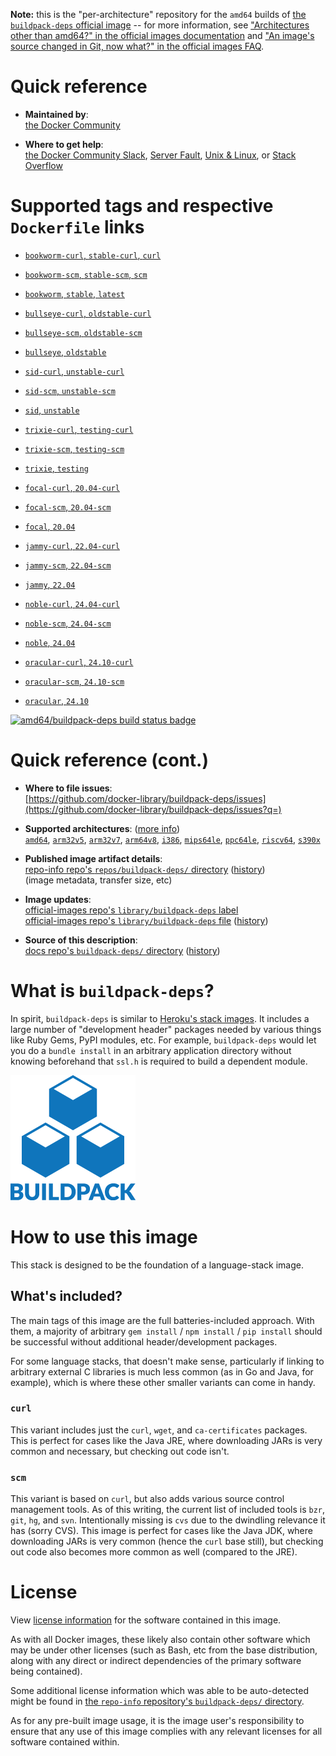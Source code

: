 <!--

********************************************************************************

WARNING:

    DO NOT EDIT "buildpack-deps/README.md"

    IT IS AUTO-GENERATED

    (from the other files in "buildpack-deps/" combined with a set of templates)

********************************************************************************

-->

**Note:** this is the "per-architecture" repository for the `amd64` builds of [the `buildpack-deps` official image](https://hub.docker.com/_/buildpack-deps) -- for more information, see ["Architectures other than amd64?" in the official images documentation](https://github.com/docker-library/official-images#architectures-other-than-amd64) and ["An image's source changed in Git, now what?" in the official images FAQ](https://github.com/docker-library/faq#an-images-source-changed-in-git-now-what).

# Quick reference

-	**Maintained by**:  
	[the Docker Community](https://github.com/docker-library/buildpack-deps)

-	**Where to get help**:  
	[the Docker Community Slack](https://dockr.ly/comm-slack), [Server Fault](https://serverfault.com/help/on-topic), [Unix & Linux](https://unix.stackexchange.com/help/on-topic), or [Stack Overflow](https://stackoverflow.com/help/on-topic)

# Supported tags and respective `Dockerfile` links

-	[`bookworm-curl`, `stable-curl`, `curl`](https://github.com/docker-library/buildpack-deps/blob/3e18c3af1f5dce6a48abf036857f9097b6bd79cc/debian/bookworm/curl/Dockerfile)

-	[`bookworm-scm`, `stable-scm`, `scm`](https://github.com/docker-library/buildpack-deps/blob/d0ecd4b7313e9bc6b00d9a4fe62ad5787bc197ae/debian/bookworm/scm/Dockerfile)

-	[`bookworm`, `stable`, `latest`](https://github.com/docker-library/buildpack-deps/blob/d0ecd4b7313e9bc6b00d9a4fe62ad5787bc197ae/debian/bookworm/Dockerfile)

-	[`bullseye-curl`, `oldstable-curl`](https://github.com/docker-library/buildpack-deps/blob/93d6db0797f91ab674535553b7e0e762941a02d0/debian/bullseye/curl/Dockerfile)

-	[`bullseye-scm`, `oldstable-scm`](https://github.com/docker-library/buildpack-deps/blob/d0ecd4b7313e9bc6b00d9a4fe62ad5787bc197ae/debian/bullseye/scm/Dockerfile)

-	[`bullseye`, `oldstable`](https://github.com/docker-library/buildpack-deps/blob/d0ecd4b7313e9bc6b00d9a4fe62ad5787bc197ae/debian/bullseye/Dockerfile)

-	[`sid-curl`, `unstable-curl`](https://github.com/docker-library/buildpack-deps/blob/2b3a8b7d1f8875865034be3bab98ddd737e37d5e/debian/sid/curl/Dockerfile)

-	[`sid-scm`, `unstable-scm`](https://github.com/docker-library/buildpack-deps/blob/2b3a8b7d1f8875865034be3bab98ddd737e37d5e/debian/sid/scm/Dockerfile)

-	[`sid`, `unstable`](https://github.com/docker-library/buildpack-deps/blob/2b3a8b7d1f8875865034be3bab98ddd737e37d5e/debian/sid/Dockerfile)

-	[`trixie-curl`, `testing-curl`](https://github.com/docker-library/buildpack-deps/blob/1f4fe499c668d9a2e1578aa8db4f0b2d14482cf5/debian/trixie/curl/Dockerfile)

-	[`trixie-scm`, `testing-scm`](https://github.com/docker-library/buildpack-deps/blob/1f4fe499c668d9a2e1578aa8db4f0b2d14482cf5/debian/trixie/scm/Dockerfile)

-	[`trixie`, `testing`](https://github.com/docker-library/buildpack-deps/blob/1f4fe499c668d9a2e1578aa8db4f0b2d14482cf5/debian/trixie/Dockerfile)

-	[`focal-curl`, `20.04-curl`](https://github.com/docker-library/buildpack-deps/blob/93d6db0797f91ab674535553b7e0e762941a02d0/ubuntu/focal/curl/Dockerfile)

-	[`focal-scm`, `20.04-scm`](https://github.com/docker-library/buildpack-deps/blob/d0ecd4b7313e9bc6b00d9a4fe62ad5787bc197ae/ubuntu/focal/scm/Dockerfile)

-	[`focal`, `20.04`](https://github.com/docker-library/buildpack-deps/blob/d0ecd4b7313e9bc6b00d9a4fe62ad5787bc197ae/ubuntu/focal/Dockerfile)

-	[`jammy-curl`, `22.04-curl`](https://github.com/docker-library/buildpack-deps/blob/93d6db0797f91ab674535553b7e0e762941a02d0/ubuntu/jammy/curl/Dockerfile)

-	[`jammy-scm`, `22.04-scm`](https://github.com/docker-library/buildpack-deps/blob/d0ecd4b7313e9bc6b00d9a4fe62ad5787bc197ae/ubuntu/jammy/scm/Dockerfile)

-	[`jammy`, `22.04`](https://github.com/docker-library/buildpack-deps/blob/d0ecd4b7313e9bc6b00d9a4fe62ad5787bc197ae/ubuntu/jammy/Dockerfile)

-	[`noble-curl`, `24.04-curl`](https://github.com/docker-library/buildpack-deps/blob/60dc5f9555c521de086b2f5770514faf69ee2cc4/ubuntu/noble/curl/Dockerfile)

-	[`noble-scm`, `24.04-scm`](https://github.com/docker-library/buildpack-deps/blob/60dc5f9555c521de086b2f5770514faf69ee2cc4/ubuntu/noble/scm/Dockerfile)

-	[`noble`, `24.04`](https://github.com/docker-library/buildpack-deps/blob/60dc5f9555c521de086b2f5770514faf69ee2cc4/ubuntu/noble/Dockerfile)

-	[`oracular-curl`, `24.10-curl`](https://github.com/docker-library/buildpack-deps/blob/f24f02bc0fda57d7f0e30b205df4a38114712b0a/ubuntu/oracular/curl/Dockerfile)

-	[`oracular-scm`, `24.10-scm`](https://github.com/docker-library/buildpack-deps/blob/f24f02bc0fda57d7f0e30b205df4a38114712b0a/ubuntu/oracular/scm/Dockerfile)

-	[`oracular`, `24.10`](https://github.com/docker-library/buildpack-deps/blob/f24f02bc0fda57d7f0e30b205df4a38114712b0a/ubuntu/oracular/Dockerfile)

[![amd64/buildpack-deps build status badge](https://img.shields.io/jenkins/s/https/doi-janky.infosiftr.net/job/multiarch/job/amd64/job/buildpack-deps.svg?label=amd64/buildpack-deps%20%20build%20job)](https://doi-janky.infosiftr.net/job/multiarch/job/amd64/job/buildpack-deps/)

# Quick reference (cont.)

-	**Where to file issues**:  
	[https://github.com/docker-library/buildpack-deps/issues](https://github.com/docker-library/buildpack-deps/issues?q=)

-	**Supported architectures**: ([more info](https://github.com/docker-library/official-images#architectures-other-than-amd64))  
	[`amd64`](https://hub.docker.com/r/amd64/buildpack-deps/), [`arm32v5`](https://hub.docker.com/r/arm32v5/buildpack-deps/), [`arm32v7`](https://hub.docker.com/r/arm32v7/buildpack-deps/), [`arm64v8`](https://hub.docker.com/r/arm64v8/buildpack-deps/), [`i386`](https://hub.docker.com/r/i386/buildpack-deps/), [`mips64le`](https://hub.docker.com/r/mips64le/buildpack-deps/), [`ppc64le`](https://hub.docker.com/r/ppc64le/buildpack-deps/), [`riscv64`](https://hub.docker.com/r/riscv64/buildpack-deps/), [`s390x`](https://hub.docker.com/r/s390x/buildpack-deps/)

-	**Published image artifact details**:  
	[repo-info repo's `repos/buildpack-deps/` directory](https://github.com/docker-library/repo-info/blob/master/repos/buildpack-deps) ([history](https://github.com/docker-library/repo-info/commits/master/repos/buildpack-deps))  
	(image metadata, transfer size, etc)

-	**Image updates**:  
	[official-images repo's `library/buildpack-deps` label](https://github.com/docker-library/official-images/issues?q=label%3Alibrary%2Fbuildpack-deps)  
	[official-images repo's `library/buildpack-deps` file](https://github.com/docker-library/official-images/blob/master/library/buildpack-deps) ([history](https://github.com/docker-library/official-images/commits/master/library/buildpack-deps))

-	**Source of this description**:  
	[docs repo's `buildpack-deps/` directory](https://github.com/docker-library/docs/tree/master/buildpack-deps) ([history](https://github.com/docker-library/docs/commits/master/buildpack-deps))

# What is `buildpack-deps`?

In spirit, `buildpack-deps` is similar to [Heroku's stack images](https://github.com/heroku/stack-images/blob/master/bin/cedar.sh). It includes a large number of "development header" packages needed by various things like Ruby Gems, PyPI modules, etc. For example, `buildpack-deps` would let you do a `bundle install` in an arbitrary application directory without knowing beforehand that `ssl.h` is required to build a dependent module.

![logo](https://raw.githubusercontent.com/docker-library/docs/01c12653951b2fe592c1f93a13b4e289ada0e3a1/buildpack-deps/logo.png)

# How to use this image

This stack is designed to be the foundation of a language-stack image.

## What's included?

The main tags of this image are the full batteries-included approach. With them, a majority of arbitrary `gem install` / `npm install` / `pip install` should be successful without additional header/development packages.

For some language stacks, that doesn't make sense, particularly if linking to arbitrary external C libraries is much less common (as in Go and Java, for example), which is where these other smaller variants can come in handy.

### `curl`

This variant includes just the `curl`, `wget`, and `ca-certificates` packages. This is perfect for cases like the Java JRE, where downloading JARs is very common and necessary, but checking out code isn't.

### `scm`

This variant is based on `curl`, but also adds various source control management tools. As of this writing, the current list of included tools is `bzr`, `git`, `hg`, and `svn`. Intentionally missing is `cvs` due to the dwindling relevance it has (sorry CVS). This image is perfect for cases like the Java JDK, where downloading JARs is very common (hence the `curl` base still), but checking out code also becomes more common as well (compared to the JRE).

# License

View [license information](https://www.debian.org/social_contract#guidelines) for the software contained in this image.

As with all Docker images, these likely also contain other software which may be under other licenses (such as Bash, etc from the base distribution, along with any direct or indirect dependencies of the primary software being contained).

Some additional license information which was able to be auto-detected might be found in [the `repo-info` repository's `buildpack-deps/` directory](https://github.com/docker-library/repo-info/tree/master/repos/buildpack-deps).

As for any pre-built image usage, it is the image user's responsibility to ensure that any use of this image complies with any relevant licenses for all software contained within.
